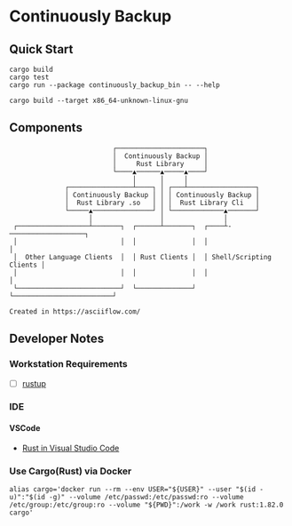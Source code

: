 # Continuously Backup

## Quick Start

```shell
cargo build
cargo test
cargo run --package continuously_backup_bin -- --help

cargo build --target x86_64-unknown-linux-gnu
```

## Components

```text
                          ┌──────────────────────┐                           
                          │  Continuously Backup │                           
                          │     Rust Library     │                           
                          └────▲──────▲─────▲────┘                           
                               │      │     │                                
              ┌────────────────┴────┐ │ ┌───┴─────────────────┐              
              │ Continuously Backup │ │ │ Continuously Backup │              
              │  Rust Library .so   │ │ │  Rust Library Cli   │              
              └─────▲───────────────┘ │ └─────────────▲───────┘              
                    │                 │               │                      
 ┌──────────────────┴───────┐  ┌──────┴───────┐  ┌────┴-───────────────────┐ 
 │                          │  │              │  │                         │ 
 │  Other Language Clients  │  │ Rust Clients │  │ Shell/Scripting Clients │ 
 │                          │  │              │  │                         │ 
 └──────────────────────────┘  └──────────────┘  └─────────────────────────┘ 
                                                                             
Created in https://asciiflow.com/
```

## Developer Notes

### Workstation Requirements

- [ ] [rustup](https://rust-lang.github.io/rustup/index.html)

### IDE

#### VSCode

- [Rust in Visual Studio Code](https://code.visualstudio.com/docs/languages/rust)

### Use Cargo(Rust) via Docker

```shell
alias cargo='docker run --rm --env USER="${USER}" --user "$(id -u)":"$(id -g)" --volume /etc/passwd:/etc/passwd:ro --volume /etc/group:/etc/group:ro --volume "${PWD}":/work -w /work rust:1.82.0 cargo'
```
